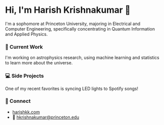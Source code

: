 # Hi, I'm Harish Krishnakumar 👋

I'm a sophomore at Princeton University, majoring in Electrical and Computer Engineering, specifically concentrating in Quantum Information and Applied Physics.

### 🌌  Current Work
I'm working on astrophysics research, using machine learning and statistics to learn more about the universe. 

### 💻  Side Projects
One of my recent favorites is syncing LED lights to Spotify songs!

### 🔗  Connect
- [harishkk.com](http://harishkk.com)
- 📧 hkrishnakumar@princeton.edu
